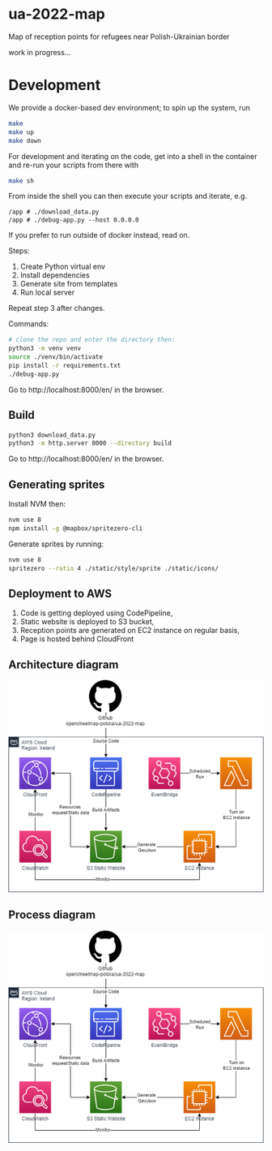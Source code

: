 # ua-2022-map
Map of reception points for refugees near Polish-Ukrainian border

work in progress...


# Development

We provide a docker-based dev environment; to spin up the system, run

```bash
make
make up
make down
```

For development and iterating on the code, get into a shell in the container and re-run your scripts from there with

```bash
make sh
```

From inside the shell you can then execute your scripts and iterate, e.g.
```
/app # ./download_data.py
/app # ./debug-app.py --host 0.0.0.0
```

If you prefer to run outside of docker instead, read on.

Steps:
1. Create Python virtual env
2. Install dependencies
3. Generate site from templates
4. Run local server

Repeat step 3 after changes.

Commands:
```bash
# clone the repo and enter the directory then:
python3 -m venv venv
source ./venv/bin/activate
pip install -r requirements.txt
./debug-app.py
```

Go to http://localhost:8000/en/ in the browser.

## Build

```bash
python3 download_data.py
python3 -m http.server 8000 --directory build
```

Go to http://localhost:8000/en/ in the browser.

## Generating sprites

Install NVM then:
```bash
nvm use 8
npm install -g @mapbox/spritezero-cli
```

Generate sprites by running:
```bash
nvm use 8
spritezero --ratio 4 ./static/style/sprite ./static/icons/
```
## Deployment to AWS

1. Code is getting deployed using CodePipeline,
2. Static website is deployed to S3 bucket,
3. Reception points are generated on EC2 instance on regular basis,
4. Page is hosted behind CloudFront

## Architecture diagram

![diagramA](img/OSM-AED-Architecture.png)


## Process diagram

![diagramP](img/OSM-AED-Architecture.png)
